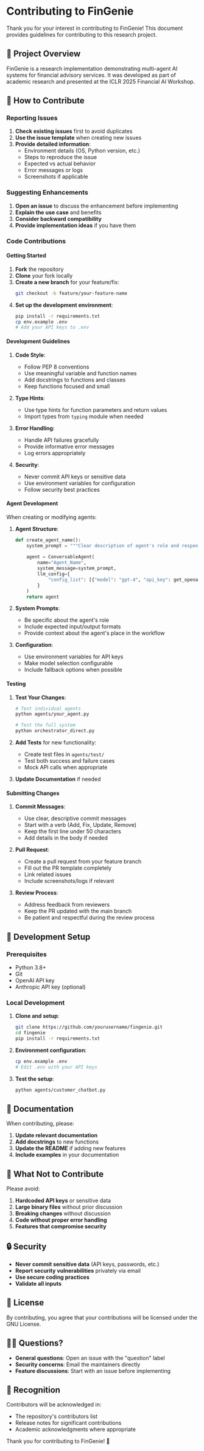 # Contributing to FinGenie

Thank you for your interest in contributing to FinGenie! This document provides guidelines for contributing to this research project.

## 🎯 Project Overview

FinGenie is a research implementation demonstrating multi-agent AI systems for financial advisory services. It was developed as part of academic research and presented at the ICLR 2025 Financial AI Workshop.

## 🤝 How to Contribute

### Reporting Issues

1. **Check existing issues** first to avoid duplicates
2. **Use the issue template** when creating new issues
3. **Provide detailed information**:
   - Environment details (OS, Python version, etc.)
   - Steps to reproduce the issue
   - Expected vs actual behavior
   - Error messages or logs
   - Screenshots if applicable

### Suggesting Enhancements

1. **Open an issue** to discuss the enhancement before implementing
2. **Explain the use case** and benefits
3. **Consider backward compatibility**
4. **Provide implementation ideas** if you have them

### Code Contributions

#### Getting Started

1. **Fork** the repository
2. **Clone** your fork locally
3. **Create a new branch** for your feature/fix:
   ```bash
   git checkout -b feature/your-feature-name
   ```
4. **Set up the development environment**:
   ```bash
   pip install -r requirements.txt
   cp env.example .env
   # Add your API keys to .env
   ```

#### Development Guidelines

1. **Code Style**:
   - Follow PEP 8 conventions
   - Use meaningful variable and function names
   - Add docstrings to functions and classes
   - Keep functions focused and small

2. **Type Hints**:
   - Use type hints for function parameters and return values
   - Import types from `typing` module when needed

3. **Error Handling**:
   - Handle API failures gracefully
   - Provide informative error messages
   - Log errors appropriately

4. **Security**:
   - Never commit API keys or sensitive data
   - Use environment variables for configuration
   - Follow security best practices

#### Agent Development

When creating or modifying agents:

1. **Agent Structure**:
   ```python
   def create_agent_name():
       system_prompt = """Clear description of agent's role and responsibilities"""
       
       agent = ConversableAgent(
           name="Agent_Name",
           system_message=system_prompt,
           llm_config={
               "config_list": [{"model": "gpt-4", "api_key": get_openai_key()}]
           }
       )
       return agent
   ```

2. **System Prompts**:
   - Be specific about the agent's role
   - Include expected input/output formats
   - Provide context about the agent's place in the workflow

3. **Configuration**:
   - Use environment variables for API keys
   - Make model selection configurable
   - Include fallback options when possible

#### Testing

1. **Test Your Changes**:
   ```bash
   # Test individual agents
   python agents/your_agent.py
   
   # Test the full system
   python orchestrator_direct.py
   ```

2. **Add Tests** for new functionality:
   - Create test files in `agents/test/`
   - Test both success and failure cases
   - Mock API calls when appropriate

3. **Update Documentation** if needed

#### Submitting Changes

1. **Commit Messages**:
   - Use clear, descriptive commit messages
   - Start with a verb (Add, Fix, Update, Remove)
   - Keep the first line under 50 characters
   - Add details in the body if needed

2. **Pull Request**:
   - Create a pull request from your feature branch
   - Fill out the PR template completely
   - Link related issues
   - Include screenshots/logs if relevant

3. **Review Process**:
   - Address feedback from reviewers
   - Keep the PR updated with the main branch
   - Be patient and respectful during the review process

## 🔧 Development Setup

### Prerequisites

- Python 3.8+
- Git
- OpenAI API key
- Anthropic API key (optional)

### Local Development

1. **Clone and setup**:
   ```bash
   git clone https://github.com/yourusername/fingenie.git
   cd fingenie
   pip install -r requirements.txt
   ```

2. **Environment configuration**:
   ```bash
   cp env.example .env
   # Edit .env with your API keys
   ```

3. **Test the setup**:
   ```bash
   python agents/customer_chatbot.py
   ```

## 📝 Documentation

When contributing, please:

1. **Update relevant documentation**
2. **Add docstrings** to new functions
3. **Update the README** if adding new features
4. **Include examples** in your documentation

## 🚫 What Not to Contribute

Please avoid:

1. **Hardcoded API keys** or sensitive data
2. **Large binary files** without prior discussion
3. **Breaking changes** without discussion
4. **Code without proper error handling**
5. **Features that compromise security**

## 🔒 Security

- **Never commit sensitive data** (API keys, passwords, etc.)
- **Report security vulnerabilities** privately via email
- **Use secure coding practices**
- **Validate all inputs**

## 📄 License

By contributing, you agree that your contributions will be licensed under the GNU License.

## 🙋‍♂️ Questions?

- **General questions**: Open an issue with the "question" label
- **Security concerns**: Email the maintainers directly
- **Feature discussions**: Start with an issue before implementing

## 🎉 Recognition

Contributors will be acknowledged in:
- The repository's contributors list
- Release notes for significant contributions
- Academic acknowledgments where appropriate

Thank you for contributing to FinGenie! 🚀 